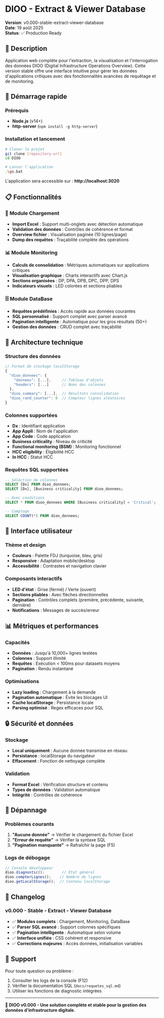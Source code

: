 # DIOO - Extract & Viewer Database

**Version**: v0.000-stable-extract-viewer-database  
**Date**: 19 août 2025  
**Status**: ✅ Production Ready

## 🎯 Description

Application web complète pour l'extraction, la visualisation et l'interrogation des données DIOO (Digital Infrastructure Operations Overview). Cette version stable offre une interface intuitive pour gérer les données d'applications critiques avec des fonctionnalités avancées de requêtage et de monitoring.

## 🚀 Démarrage rapide

### Prérequis
- **Node.js** (v14+)
- **http-server** (`npm install -g http-server`)

### Installation et lancement
```bash
# Cloner le projet
git clone [repository-url]
cd DIOO

# Lancer l'application
.\go.bat
```

L'application sera accessible sur : **http://localhost:3020**

## 📋 Fonctionnalités

### 📁 **Module Chargement**
- **Import Excel** : Support multi-onglets avec détection automatique
- **Validation des données** : Contrôles de cohérence et format
- **Overview fichier** : Visualisation paginée (10 lignes/page)
- **Dump des requêtes** : Traçabilité complète des opérations

### 📊 **Module Monitoring**
- **Calculs de consolidation** : Métriques automatiques sur applications critiques
- **Visualisation graphique** : Charts interactifs avec Chart.js
- **Sections organisées** : DP, DPA, DPB, DPC, DPP, DPS
- **Indicateurs visuels** : LED colorées et sections pliables

### 🗄️ **Module DataBase**
- **Requêtes prédéfinies** : Accès rapide aux données courantes
- **SQL personnalisé** : Support complet avec parser avancé
- **Pagination intelligente** : Automatique pour les gros résultats (50+)
- **Gestion des données** : CRUD complet avec traçabilité

## 🔧 Architecture technique

### Structure des données
```javascript
// Format de stockage localStorage
{
  "dioo_donnees": {
    "donnees": [...],     // Tableau d'objets
    "headers": [...]      // Noms des colonnes
  },
  "dioo_summary": [...],  // Résultats consolidation
  "dioo_rand_counter": 0  // Compteur lignes aléatoires
}
```

### Colonnes supportées
- **Dx** : Identifiant application
- **App Appli** : Nom de l'application
- **App Code** : Code application
- **Business criticality** : Niveau de criticité
- **Functional monitoring (BSM)** : Monitoring fonctionnel
- **HCC eligibility** : Éligibilité HCC
- **In HCC** : Statut HCC

### Requêtes SQL supportées
```sql
-- Sélection de colonnes
SELECT [Dx] FROM dioo_donnees;
SELECT [Dx], [Business criticality] FROM dioo_donnees;

-- Avec conditions
SELECT * FROM dioo_donnees WHERE [Business criticality] = 'Critical';

-- Comptage
SELECT COUNT(*) FROM dioo_donnees;
```

## 🎨 Interface utilisateur

### Thème et design
- **Couleurs** : Palette FDJ (turquoise, bleu, gris)
- **Responsive** : Adaptation mobile/desktop
- **Accessibilité** : Contrastes et navigation clavier

### Composants interactifs
- **LED d'état** : Grise (fermé) / Verte (ouvert)
- **Sections pliables** : Avec flèches directionnelles
- **Pagination** : Contrôles complets (première, précédente, suivante, dernière)
- **Notifications** : Messages de succès/erreur

## 📊 Métriques et performances

### Capacités
- **Données** : Jusqu'à 10,000+ lignes testées
- **Colonnes** : Support illimité
- **Requêtes** : Exécution < 100ms pour datasets moyens
- **Pagination** : Rendu instantané

### Optimisations
- **Lazy loading** : Chargement à la demande
- **Pagination automatique** : Évite les blocages UI
- **Cache localStorage** : Persistance locale
- **Parsing optimisé** : Regex efficaces pour SQL

## 🔒 Sécurité et données

### Stockage
- **Local uniquement** : Aucune donnée transmise en réseau
- **Persistance** : localStorage du navigateur
- **Effacement** : Fonction de nettoyage complète

### Validation
- **Format Excel** : Vérification structure et contenu
- **Types de données** : Validation automatique
- **Intégrité** : Contrôles de cohérence

## 🐛 Dépannage

### Problèmes courants
1. **"Aucune donnée"** → Vérifier le chargement du fichier Excel
2. **"Erreur de requête"** → Vérifier la syntaxe SQL
3. **"Pagination manquante"** → Rafraîchir la page (F5)

### Logs de débogage
```javascript
// Console développeur
dioo.diagnostic();        // État général
dioo.compterLignes();    // Nombre de lignes
dioo.getLocalStorage();  // Contenu localStorage
```

## 📝 Changelog

### v0.000 - Stable - Extract - Viewer Database
- ✅ **Modules complets** : Chargement, Monitoring, DataBase
- ✅ **Parser SQL avancé** : Support colonnes spécifiques
- ✅ **Pagination intelligente** : Automatique selon volume
- ✅ **Interface unifiée** : CSS cohérent et responsive
- ✅ **Corrections majeures** : Accès données, initialisation variables

## 👥 Support

Pour toute question ou problème :
1. Consulter les logs de la console (F12)
2. Vérifier la documentation SQL (`docs/requetes_sql.md`)
3. Utiliser les fonctions de diagnostic intégrées

---

**🎉 DIOO v0.000 - Une solution complète et stable pour la gestion des données d'infrastructure digitale.**
